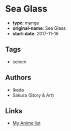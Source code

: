 # Sea Glass

-   **type**: manga
-   **original-name**: Sea Glass
-   **start-date**: 2017-11-16

## Tags

-   seinen

## Authors

-   Ikeda
-   Sakura (Story & Art)

## Links

-   [My Anime list](https://myanimelist.net/manga/109889/Sea_Glass)
